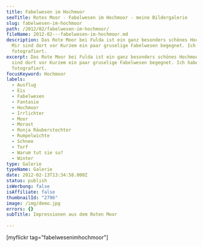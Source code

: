 ```yaml
---
title: Fabelwesen im Hochmoor
seoTitle: Rotes Moor - Fabelwesen im Hochmoor - meine Bildergalerie
slug: fabelwesen-im-hochmoor
path: /2012/02/fabelwesen-im-hochmoor/
fileName: 2012-02---fabelwesen-im-hochmoor.md
description: Das Rote Moor bei Fulda ist ein ganz besonders schönes Hochmoor.
  Mir sind dort vor Kurzem ein paar gruselige Fabelwesen begegnet. Ich habe sie
  fotografiert.
excerpt: Das Rote Moor bei Fulda ist ein ganz besonders schönes Hochmoor. Mir
  sind dort vor Kurzem ein paar gruselige Fabelwesen begegnet. Ich habe sie
  fotografiert.
focusKeyword: Hochmoor
labels:
  - Ausflug
  - Eis
  - Fabelwesen
  - Fantasie
  - Hochmoor
  - Irrlichter
  - Moor
  - Morast
  - Ronja Räuberstochter
  - Rumpelwichte
  - Schnee
  - Torf
  - Warum tut sie su?
  - Winter
type: Galerie
typeName: Galerie
date: 2012-02-13T13:34:58.000Z
status: publish
isWerbung: false
isAffiliate: false
thumbnailId: "2796"
image: /img/demo.jpg
errors: {}
subTitle: Impressionen aus dem Roten Moor
  
---
```


[myflickr tag="fabelwesenimhochmoor"]

  